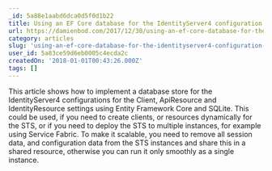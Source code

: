 ```yaml
---
_id: 5a88e1aabd6dca0d5f0d1b22
title: Using an EF Core database for the IdentityServer4 configuration data
url: https://damienbod.com/2017/12/30/using-an-ef-core-database-for-the-identityserver4-configuration-data/
category: articles
slug: 'using-an-ef-core-database-for-the-identityserver4-configuration-data'
user_id: 5a83ce59d6eb0005c4ecda2c
createdOn: '2018-01-01T00:43:26.000Z'
tags: []
---
```


This article shows how to implement a database store for the IdentityServer4 configurations for the Client, ApiResource and IdentityResource settings using Entity Framework Core and SQLite. This could be used, if you need to create clients, or resources dynamically for the STS, or if you need to deploy the STS to multiple instances, for example using Service Fabric. To make it scalable, you need to remove all session data, and configuration data from the STS instances and share this in a shared resource, otherwise you can run it only smoothly as a single instance.
